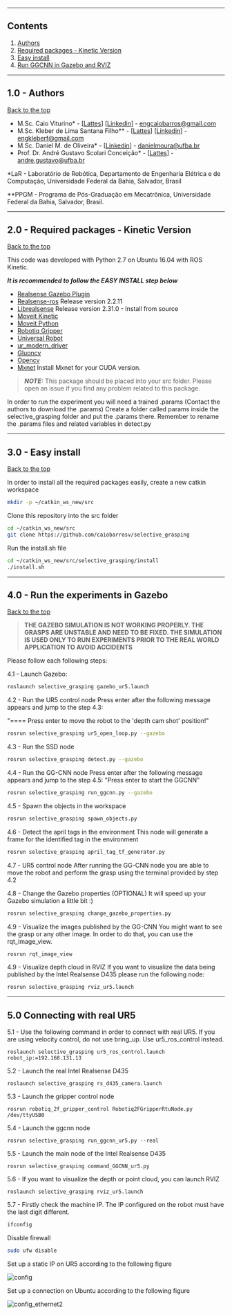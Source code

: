 <a id="top"></a>

------------
## Contents

1. [Authors](#1.0)
2. [Required packages - Kinetic Version](#2.0)
3. [Easy install](#3.0)
4. [Run GGCNN in Gazebo and RVIZ](#4.0)

------------
<a name="1.0"></a>
## 1.0 - Authors
[Back to the top](#top)

- M.Sc. Caio Viturino* - [[Lattes](http://lattes.cnpq.br/4355017524299952)] [[Linkedin](https://www.linkedin.com/in/engcaiobarros/)] - engcaiobarros@gmail.com
- M.Sc. Kleber de Lima Santana Filho** - [[Lattes](http://lattes.cnpq.br/3942046874020315)] [[Linkedin](https://www.linkedin.com/in/engkleberfilho/)] - engkleberf@gmail.com
- M.Sc. Daniel M. de Oliveira* - [[Linkedin](https://www.linkedin.com/in/daniel-moura-de-oliveira-9b6754120/)] - danielmoura@ufba.br 
- Prof. Dr. André Gustavo Scolari Conceição* - [[Lattes](http://lattes.cnpq.br/6840685961007897)] - andre.gustavo@ufba.br

*LaR - Laboratório de Robótica, Departamento de Engenharia Elétrica e de Computação, Universidade Federal da Bahia, Salvador, Brasil

**PPGM - Programa de Pós-Graduação em Mecatrônica, Universidade Federal da Bahia, Salvador, Brasil.

------------
<a name="2.0"></a>
## 2.0 - Required packages - Kinetic Version
[Back to the top](#top)

This code was developed with Python 2.7 on Ubuntu 16.04 with ROS Kinetic.

**_It is recommended to follow the EASY INSTALL step below_**

- [Realsense Gazebo Plugin](https://github.com/pal-robotics/realsense_gazebo_plugin)
- [Realsense-ros](https://github.com/IntelRealSense/realsense-ros) Release version 2.2.11
- [Librealsense](https://github.com/IntelRealSense/librealsense) Release version 2.31.0 - Install from source
- [Moveit Kinetic](https://moveit.ros.org/install/)
- [Moveit Python](https://github.com/mikeferguson/moveit_python)
- [Robotiq Gripper](https://github.com/crigroup/robotiq)
- [Universal Robot](https://github.com/ros-industrial/universal_robot)
- [ur_modern_driver](https://github.com/ros-industrial/ur_modern_driver)
- [Gluoncv](https://github.com/dmlc/gluon-cv)
- [Opencv](https://github.com/opencv/opencv)
- [Mxnet](https://mxnet.apache.org/) Install Mxnet for your CUDA version.

> **_NOTE:_**  This package should be placed into your src folder. Please open an issue if you find any problem related to this package.


In order to run the experiment you will need a trained .params (Contact the authors to download the .params)
Create a folder called params inside the selective_grasping folder and put the .params there.
Remember to rename the .params files and related variables in detect.py

------------
<a name="3.0"></a>
## 3.0 - Easy install
[Back to the top](#top)

In order to install all the required packages easily, create a new catkin workspace
```bash
mkdir -p ~/catkin_ws_new/src
```

Clone this repository into the src folder
```bash
cd ~/catkin_ws_new/src
git clone https://github.com/caiobarrosv/selective_grasping
```

Run the install.sh file
```bash
cd ~/catkin_ws_new/src/selective_grasping/install
./install.sh
```
------------
<a name="4.0"></a>
## 4.0 - Run the experiments in Gazebo
[Back to the top](#top)

> **THE GAZEBO SIMULATION IS NOT WORKING PROPERLY. THE GRASPS ARE UNSTABLE AND NEED TO BE FIXED. THE SIMULATION IS USED ONLY TO RUN EXPERIMENTS PRIOR TO THE REAL WORLD APPLICATION TO AVOID ACCIDENTS**

Please follow each following steps:

4.1 - Launch Gazebo:

```bash
roslaunch selective_grasping gazebo_ur5.launch
```

4.2 - Run the UR5 control node 
Press enter after the following message appears and jump to the step 4.3:

"==== Press enter to move the robot to the 'depth cam shot' position!"
```bash
rosrun selective_grasping ur5_open_loop.py --gazebo
```

4.3 - Run the SSD node
```bash
rosrun selective_grasping detect.py --gazebo
```

4.4 - Run the GG-CNN node
Press enter after the following message appears and jump to the step 4.5:
"Press enter to start the GGCNN"
```bash
rosrun selective_grasping run_ggcnn.py --gazebo
```

4.5 - Spawn the objects in the workspace
```bash
rosrun selective_grasping spawn_objects.py
```

4.6 - Detect the april tags in the environment
This node will generate a frame for the identified tag in the environment
```bash
rosrun selective_grasping april_tag_tf_generator.py
```

4.7 - UR5 control node
After running the GG-CNN node you are able to move the robot and perform the grasp using the terminal provided by step 4.2



4.8 - Change the Gazebo properties (OPTIONAL)
It will speed up your Gazebo simulation a little bit :)
```bash
rosrun selective_grasping change_gazebo_properties.py
```

4.9 - Visualize the images published by the GG-CNN
You might want to see the grasp or any other image. In order to do that, you can use the rqt_image_view.
```bash
rosrun rqt_image_view
```

4.9 - Visualize depth cloud in RVIZ
If you want to visualize the data being published by the Intel Realsense D435 please run the following node:
```bash
rosrun selective_grasping rviz_ur5.launch
```

---

<a name="5.0"></a>
## 5.0 Connecting with real UR5

5.1 - Use the following command in order to connect with real UR5. If you are using velocity control, do not use bring_up. Use ur5_ros_control instead.

```
roslaunch selective_grasping ur5_ros_control.launch robot_ip:=192.168.131.13
```

5.2 - Launch the real Intel Realsense D435
```
roslaunch selective_grasping rs_d435_camera.launch
```

5.3 - Launch the gripper control node
```
rosrun robotiq_2f_gripper_control Robotiq2FGripperRtuNode.py /dev/ttyUSB0
```

5.4 - Launch the ggcnn node
```
rosrun selective_grasping run_ggcnn_ur5.py --real
```

5.5 - Launch the main node of the Intel Realsense D435
```
rosrun selective_grasping command_GGCNN_ur5.py
```

5.6 - If you want to visualize the depth or point cloud, you can launch RVIZ
```
roslaunch selective_grasping rviz_ur5.launch
```

5.7 - Firstly check the machine IP. The IP configured on the robot must have the last digit different.
```bash
ifconfig
```

Disable firewall 
```bash
sudo ufw disable
```

Set up a static IP on UR5 according to the following figure

![config](https://user-images.githubusercontent.com/28100951/71323978-2ca7d380-24b8-11ea-954c-940b009cfd93.jpg)

Set up a connection on Ubuntu according to the following figure

![config_ethernet2](https://user-images.githubusercontent.com/28100951/71323962-fe29f880-24b7-11ea-86dc-756729932de4.jpg)